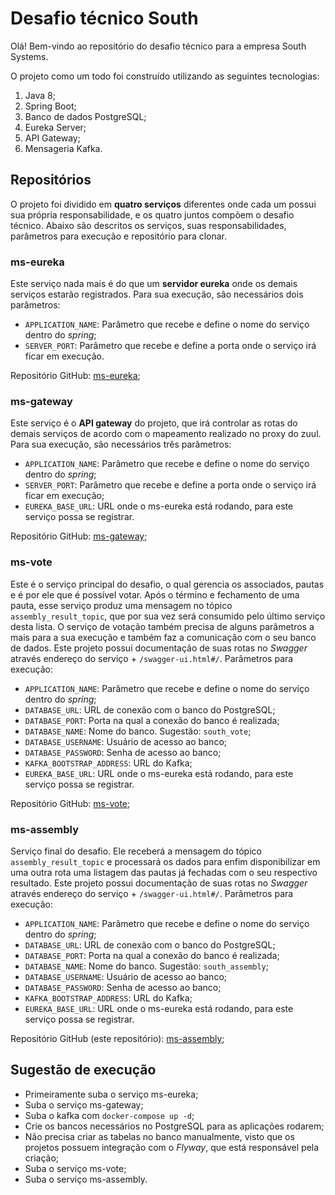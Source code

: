 # Desafio técnico South

Olá! Bem-vindo ao repositório do desafio técnico para a empresa South Systems.

O projeto como um todo foi construído utilizando as seguintes tecnologias:

 1. Java 8;
 2. Spring Boot;
 3. Banco de dados PostgreSQL;
 4. Eureka Server;
 5. API Gateway;
 6. Mensageria Kafka.

## Repositórios

O projeto foi dividido em **quatro serviços** diferentes onde cada um possui sua própria responsabilidade, e os quatro juntos compõem o desafio técnico. Abaixo são descritos os serviços, suas responsabilidades, parâmetros para execução e repositório para clonar.

### ms-eureka

Este serviço nada mais é do que um **servidor eureka** onde os demais serviços estarão registrados.
Para sua execução, são necessários dois parâmetros:

 - `APPLICATION_NAME`: Parâmetro que recebe e define o nome do serviço dentro do *spring*;
 - `SERVER_PORT`: Parâmetro que recebe e define a porta onde o serviço irá ficar em execução.

Repositório GitHub: [ms-eureka](https://github.com/gabriel-mars/south-ms-eureka);

### ms-gateway

Este serviço é o **API gateway** do projeto, que irá controlar as rotas do demais serviços de acordo com o mapeamento realizado no proxy do zuul.
Para sua execução, são necessários três parâmetros:

 - `APPLICATION_NAME`: Parâmetro que recebe e define o nome do serviço dentro do *spring*;
 - `SERVER_PORT`: Parâmetro que recebe e define a porta onde o serviço irá ficar em execução;
 - `EUREKA_BASE_URL`: URL onde o ms-eureka está rodando, para este serviço possa se registrar.

Repositório GitHub: [ms-gateway](https://github.com/gabriel-mars/ms-gateway);

### ms-vote

Este é o serviço principal do desafio, o qual gerencia os associados, pautas e é por ele que é possível votar. Após o término e fechamento de uma pauta, esse serviço produz uma mensagem no tópico `assembly_result_topic`, que por sua vez será consumido pelo último serviço desta lista. O serviço de votação também precisa de alguns parâmetros a mais para a sua execução e também faz a comunicação com o seu banco de dados.
Este projeto possui documentação de suas rotas no *Swagger* através endereço do serviço + `/swagger-ui.html#/`.
Parâmetros para execução:
- `APPLICATION_NAME`: Parâmetro que recebe e define o nome do serviço dentro do *spring*;
- `DATABASE_URL`: URL de conexão com o banco do PostgreSQL;
- `DATABASE_PORT`: Porta na qual a conexão do banco é realizada;
- `DATABASE_NAME`: Nome do banco. Sugestão: `south_vote`;
- `DATABASE_USERNAME`: Usuário de acesso ao banco;
- `DATABASE_PASSWORD`: Senha de acesso ao banco;
- `KAFKA_BOOTSTRAP_ADDRESS`: URL do Kafka;
- `EUREKA_BASE_URL`: URL onde o ms-eureka está rodando, para este serviço possa se registrar.

Repositório GitHub: [ms-vote](https://github.com/gabriel-mars/south-ms-vote);

### ms-assembly

Serviço final do desafio. Ele receberá a mensagem do tópico `assembly_result_topic` e processará os dados para enfim disponibilizar em uma outra rota uma listagem das pautas já fechadas com o seu respectivo resultado.
Este projeto possui documentação de suas rotas no *Swagger* através endereço do serviço + `/swagger-ui.html#/`.
Parâmetros para execução:
- `APPLICATION_NAME`: Parâmetro que recebe e define o nome do serviço dentro do *spring*;
- `DATABASE_URL`: URL de conexão com o banco do PostgreSQL;
- `DATABASE_PORT`: Porta na qual a conexão do banco é realizada;
- `DATABASE_NAME`: Nome do banco. Sugestão: `south_assembly`;
- `DATABASE_USERNAME`: Usuário de acesso ao banco;
- `DATABASE_PASSWORD`: Senha de acesso ao banco;
- `KAFKA_BOOTSTRAP_ADDRESS`: URL do Kafka;
- `EUREKA_BASE_URL`: URL onde o ms-eureka está rodando, para este serviço possa se registrar.

Repositório GitHub (este repositório): [ms-assembly](https://github.com/gabriel-mars/south-ms-assembly);

## Sugestão de execução

- Primeiramente suba o serviço ms-eureka;
- Suba o serviço ms-gateway;
- Suba o kafka com `docker-compose up -d`;
- Crie os bancos necessários no PostgreSQL para as aplicações rodarem;
- Não precisa criar as tabelas no banco manualmente, visto que os projetos possuem integração com o *Flyway*, que está responsável pela criação;
- Suba o serviço ms-vote;
- Suba o serviço ms-assembly.
